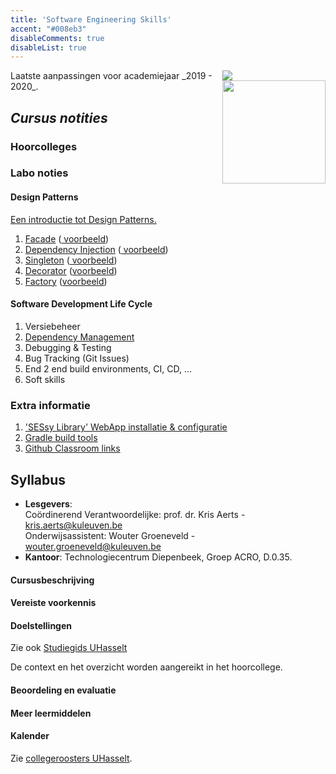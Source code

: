 ```yaml
---
title: 'Software Engineering Skills'
accent: "#008eb3"
disableComments: true
disableList: true
---
```


<span style="float: right;">
    <img src="/img/kul.svg" /><br/>
    <img src="/img/uhasselt.svg" style="width: 165px;"/>
</span>
Laatste aanpassingen voor academiejaar _2019 - 2020_.

## _Cursus notities_

### Hoorcolleges


### Labo noties

#### Design Patterns

[Een introductie tot Design Patterns.](/teaching/ses/patterns)

1. [Facade](/teaching/ses/facade) ([<i class='fa fa-github'></i> voorbeeld](https://github.com/KULeuven-Diepenbeek/ses-patterns-facade-template))
2. [Dependency Injection](/teaching/ses/di) ([<i class='fa fa-github'></i> voorbeeld](https://github.com/KULeuven-Diepenbeek/ses-patterns-di-template))
3. [Singleton](/teaching/ses/singleton) ([<i class='fa fa-github'></i> voorbeeld](https://github.com/KULeuven-Diepenbeek/ses-patterns-singleton-template))
4. [Decorator](/teaching/ses/decorator) ([voorbeeld](/teaching/ses/decorator.zip))
5. [Factory](/teaching/ses/factory) ([voorbeeld](/teaching/ses/factory.zip))

#### Software Development Life Cycle

1. Versiebeheer
2. [Dependency Management](/teaching/ses/dependency-management)
3. Debugging & Testing
4. Bug Tracking (Git Issues)
5. End 2 end build environments, CI, CD, ...
6. Soft skills

### Extra informatie

1. ['SESsy Library' WebApp installatie & configuratie](/teaching/ses/sessy)
2. [Gradle build tools](/teaching/ses/gradle)
3. [<i class='fa fa-github'></i> Github Classroom links](/teaching/ses/github-classroom)

## Syllabus

- **Lesgevers**:<br/>
Coördinerend Verantwoordelijke: prof. dr. Kris Aerts - <a href="mailto:kris.aerts@kuleuven.be">kris.aerts@kuleuven.be</a><br/>
Onderwijsassistent: Wouter Groeneveld - <a href="mailto:wouter.groeneveld@kuleuven.be">wouter.groeneveld@kuleuven.be</a>
- **Kantoor**: Technologiecentrum Diepenbeek, Groep ACRO, D.0.35. 

#### Cursusbeschrijving


#### Vereiste voorkennis


#### Doelstellingen

Zie ook [Studiegids UHasselt](https://www.uhasselt.be/studiegids)
    
De context en het overzicht worden aangereikt in het hoorcollege.

#### Beoordeling en evaluatie

#### Meer leermiddelen


#### Kalender

Zie [collegeroosters UHasselt](http://collegeroosters.uhasselt.be).
